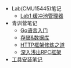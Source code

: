 - Lab(CMU15445)笔记
  - [Lab1 缓冲池管理器](/ProjectDocs/CMU%2015445/Lab1缓冲池管理器.md)
- 青训营笔记
  - [Go语言入门](/ProjectDocs/青训营笔记/Go语言.md)
  - [存储&数据库](/ProjectDocs/青训营笔记/存储&数据库.md)
  - [HTTP框架修炼之道](/ProjectDocs/%E9%9D%92%E8%AE%AD%E8%90%A5%E7%AC%94%E8%AE%B0/HTTP%E6%A1%86%E6%9E%B6%E4%BF%AE%E7%82%BC%E4%B9%8B%E9%81%93.md)
  - [深入浅出RPC框架](/ProjectDocs/%E9%9D%92%E8%AE%AD%E8%90%A5%E7%AC%94%E8%AE%B0/%E6%B7%B1%E5%85%A5%E6%B5%85%E5%87%BARPC%E6%A1%86%E6%9E%B6.md)
- [工具安装笔记](/ProjectDocs/工具安装笔记.md)